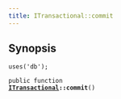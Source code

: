 ```yaml
---
title: ITransactional::commit
---
```


## Synopsis

<code>uses('db');</code>

<code>public function <b><a href="ITransactional">ITransactional</a>::commit</b>()</code>

